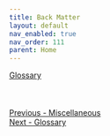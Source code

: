 ```yaml
---
title: Back Matter
layout: default
nav_enabled: true
nav_order: 111
parent: Home
---
```


[Glossary](Glossary.md) <br/><br/>
 <br/>
 <br/>
[Previous - Miscellaneous](Miscellaneous.md) <br/>
[Next - Glossary](Glossary.md) <br/>
